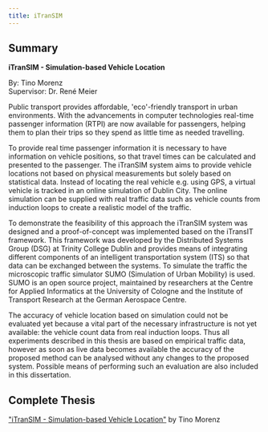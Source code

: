 ```yaml
---
title: iTranSIM
---
```


## Summary

**iTranSIM - Simulation-based Vehicle Location**

By: Tino Morenz<br>
Supervisor: Dr. René Meier

Public transport provides affordable, 'eco'-friendly transport in urban
environments. With the advancements in computer technologies real-time
passenger information (RTPI) are now available for passengers, helping
them to plan their trips so they spend as little time as needed
travelling.

To provide real time passenger information it is necessary to have
information on vehicle positions, so that travel times can be calculated
and presented to the passenger. The iTranSIM system aims to provide
vehicle locations not based on physical measurements but solely based on
statistical data. Instead of locating the real vehicle e.g. using GPS, a
virtual vehicle is tracked in an online simulation of Dublin City. The
online simulation can be supplied with real traffic data such as vehicle
counts from induction loops to create a realistic model of the traffic.

To demonstrate the feasibility of this approach the iTranSIM system was
designed and a proof-of-concept was implemented based on the iTransIT
framework. This framework was developed by the Distributed Systems Group
(DSG) at Trinity College Dublin and provides means of integrating
different components of an intelligent transportation system (ITS) so
that data can be exchanged between the systems. To simulate the traffic
the microscopic traffic simulator SUMO (Simulation of Urban Mobility) is
used. SUMO is an open source project, maintained by researchers at the
Centre for Applied Informatics at the University of Cologne and the
Institute of Transport Research at the German Aerospace Centre.

The accuracy of vehicle location based on simulation could not be
evaluated yet because a vital part of the necessary infrastructure is
not yet available: the vehicle count data from real induction loops.
Thus all experiments described in this thesis are based on empirical
traffic data, however as soon as live data becomes available the
accuracy of the proposed method can be analysed without any changes to
the proposed system. Possible means of performing such an evaluation are
also included in this dissertation.

## Complete Thesis

["iTranSIM - Simulation-based Vehicle Location"](https://www.cs.tcd.ie/publications/tech-reports/reports.07/TCD-CS-2007-56.pdf)
by Tino Morenz